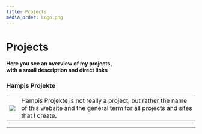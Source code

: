 ```yaml
---
title: Projects
media_order: Logo.png
---
```


# Projects
**Here you see an overview of my projects,<br/>with a small description and direct links**

### Hampis Projekte
<table>
 <tbody>
    <tr>
      <td><img src="https://hampoelz.net/user/pages/home/_projects/HampisProjekte.png" style="max-width: 200, hight=" /></td>
      <td>Hampis Projekte is not really a project, but rather the name of this website and the general term for all projects and sites that I create.</td>
    </tr>
  </tbody>
</table>

---

<!-- <table>
 <tbody>
    <tr>
      <td colspan="2" style="text-align: left;"><h2>Coming Soon</h2></td>
    </tr>
    <tr>
      <td><img src="https://hampoelz.net/user/pages/home/_projects/Logo.png" width="200" /></td>
      <td>a 16 year old teenager who tries his luck with studying electrical engineering at the Technical college Weiz. Away from school, friends and party I'm an Austria based hobby web and desktop programmer (and sometimes designer) creating awesome open source apps and websites for myself and other People.<br/><br/>You can find me on the following social media pages</td>
    </tr>
  </tbody>
</table> -->
